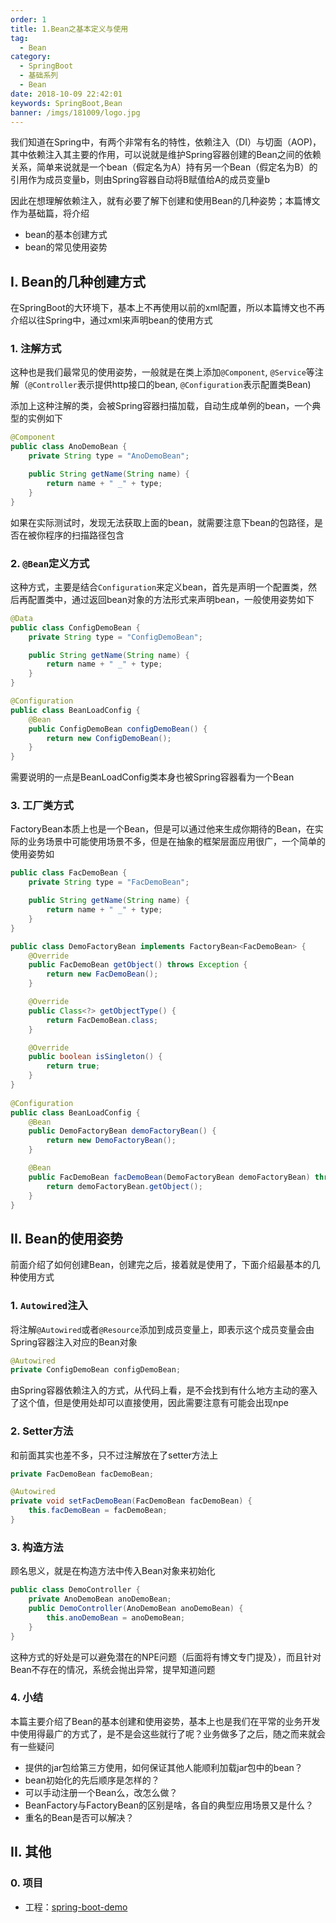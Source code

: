 ```yaml
---
order: 1
title: 1.Bean之基本定义与使用
tag: 
  - Bean
category: 
  - SpringBoot
  - 基础系列
  - Bean
date: 2018-10-09 22:42:01
keywords: SpringBoot,Bean
banner: /imgs/181009/logo.jpg
---
```


我们知道在Spring中，有两个非常有名的特性，依赖注入（DI）与切面（AOP)，其中依赖注入其主要的作用，可以说就是维护Spring容器创建的Bean之间的依赖关系，简单来说就是一个bean（假定名为A）持有另一个Bean（假定名为B）的引用作为成员变量b，则由Spring容器自动将B赋值给A的成员变量b

因此在想理解依赖注入，就有必要了解下创建和使用Bean的几种姿势；本篇博文作为基础篇，将介绍

- bean的基本创建方式
- bean的常见使用姿势

<!--more-->

## I. Bean的几种创建方式

在SpringBoot的大环境下，基本上不再使用以前的xml配置，所以本篇博文也不再介绍以往Spring中，通过xml来声明bean的使用方式

### 1. 注解方式

这种也是我们最常见的使用姿势，一般就是在类上添加`@Component`, `@Service`等注解（`@Controller`表示提供http接口的bean, `@Configuration`表示配置类Bean)

添加上这种注解的类，会被Spring容器扫描加载，自动生成单例的bean，一个典型的实例如下

```java
@Component
public class AnoDemoBean {
    private String type = "AnoDemoBean";

    public String getName(String name) {
        return name + " _" + type;
    }
}
```


如果在实际测试时，发现无法获取上面的bean，就需要注意下bean的包路径，是否在被你程序的扫描路径包含

### 2. `@Bean`定义方式

这种方式，主要是结合`Configuration`来定义bean，首先是声明一个配置类，然后再配置类中，通过返回bean对象的方法形式来声明bean，一般使用姿势如下

```java
@Data
public class ConfigDemoBean {
    private String type = "ConfigDemoBean";

    public String getName(String name) {
        return name + " _" + type;
    }
}

@Configuration
public class BeanLoadConfig {
    @Bean
    public ConfigDemoBean configDemoBean() {
        return new ConfigDemoBean();
    }
}
```

需要说明的一点是BeanLoadConfig类本身也被Spring容器看为一个Bean

### 3. 工厂类方式

FactoryBean本质上也是一个Bean，但是可以通过他来生成你期待的Bean，在实际的业务场景中可能使用场景不多，但是在抽象的框架层面应用很广，一个简单的使用姿势如

```java
public class FacDemoBean {
    private String type = "FacDemoBean";

    public String getName(String name) {
        return name + " _" + type;
    }
}

public class DemoFactoryBean implements FactoryBean<FacDemoBean> {
    @Override
    public FacDemoBean getObject() throws Exception {
        return new FacDemoBean();
    }

    @Override
    public Class<?> getObjectType() {
        return FacDemoBean.class;
    }

    @Override
    public boolean isSingleton() {
        return true;
    }
}
 
@Configuration
public class BeanLoadConfig {
    @Bean
    public DemoFactoryBean demoFactoryBean() {
        return new DemoFactoryBean();
    }

    @Bean
    public FacDemoBean facDemoBean(DemoFactoryBean demoFactoryBean) throws Exception {
        return demoFactoryBean.getObject();
    }
}
```

## II. Bean的使用姿势

前面介绍了如何创建Bean，创建完之后，接着就是使用了，下面介绍最基本的几种使用方式

### 1. `Autowired`注入

将注解`@Autowired`或者`@Resource`添加到成员变量上，即表示这个成员变量会由Spring容器注入对应的Bean对象

```java
@Autowired
private ConfigDemoBean configDemoBean;
```

由Spring容器依赖注入的方式，从代码上看，是不会找到有什么地方主动的塞入了这个值，但是使用处却可以直接使用，因此需要注意有可能会出现npe

### 2. Setter方法

和前面其实也差不多，只不过注解放在了setter方法上

```java
private FacDemoBean facDemoBean;

@Autowired
private void setFacDemoBean(FacDemoBean facDemoBean) {
    this.facDemoBean = facDemoBean;
}
```

### 3. 构造方法

顾名思义，就是在构造方法中传入Bean对象来初始化

```java
public class DemoController {
    private AnoDemoBean anoDemoBean;
    public DemoController(AnoDemoBean anoDemoBean) {
        this.anoDemoBean = anoDemoBean;
    }
}
```

这种方式的好处是可以避免潜在的NPE问题（后面将有博文专门提及），而且针对Bean不存在的情况，系统会抛出异常，提早知道问题

### 4. 小结

本篇主要介绍了Bean的基本创建和使用姿势，基本上也是我们在平常的业务开发中使用得最广的方式了，是不是会这些就行了呢？业务做多了之后，随之而来就会有一些疑问

- 提供的jar包给第三方使用，如何保证其他人能顺利加载jar包中的bean？
- bean初始化的先后顺序是怎样的？
- 可以手动注册一个Bean么，改怎么做？
- BeanFactory与FactoryBean的区别是啥，各自的典型应用场景又是什么？
- 重名的Bean是否可以解决？

## II. 其他

### 0. 项目

- 工程：[spring-boot-demo](https://github.com/liuyueyi/spring-boot-demo)

